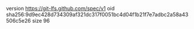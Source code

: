 version https://git-lfs.github.com/spec/v1
oid sha256:9d9ec428d734309af321dc317f0051bc4d04f1b21f7e7adbc2a58a43506c5e26
size 96
